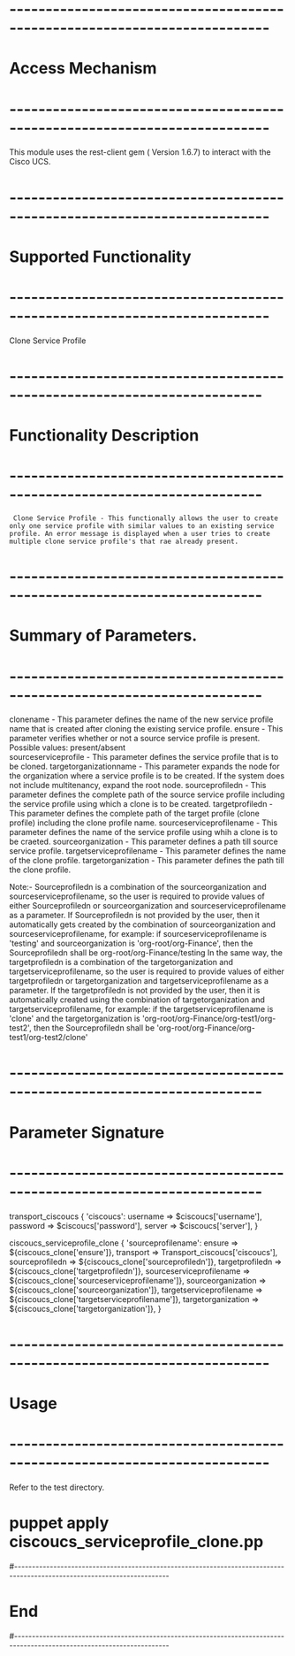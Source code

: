 # --------------------------------------------------------------------------
# Access Mechanism 
# --------------------------------------------------------------------------
 
This module uses the rest-client gem ( Version 1.6.7) to interact with the Cisco UCS.
 
# --------------------------------------------------------------------------
#  Supported Functionality
# --------------------------------------------------------------------------

 Clone Service Profile 
 
# -------------------------------------------------------------------------
# Functionality Description
# -------------------------------------------------------------------------
       
     Clone Service Profile - This functionally allows the user to create only one service profile with similar values to an existing service profile. An error message is displayed when a user tries to create multiple clone service profile's that rae already present.	 

# -------------------------------------------------------------------------
# Summary of Parameters.
# -------------------------------------------------------------------------
   clonename - This parameter defines the name of the new service profile name that is created after cloning the existing service profile.
   ensure - This parameter verifies whether or not a source service profile is present.  
     Possible values: present/absent    
   sourceserviceprofile -  This parameter defines the service profile that is to be cloned.
   targetorganizationname - This parameter expands the node for the organization where a service profile is to be created. If the system does not include multitenancy, expand the root node.
   sourceprofiledn - This parameter defines the complete path of the source service profile including the service profile using which a clone is to be created. 
   targetprofiledn - This parameter defines the complete path of the target profile (clone profile) including the clone profile name.
   sourceserviceprofilename - This parameter defines the name of the service profile using whih a clone is to be craeted. 
   sourceorganization - This parameter defines a path till source service profile.
   targetserviceprofilename - This parameter defines the name of the clone profile.
   targetorganization - This parameter defines the path till the  clone profile.
   
   Note:- 
      Sourceprofiledn is a combination of the sourceorganization and sourceserviceprofilename, so the user is required to provide values of either Sourceprofiledn or sourceorganization and sourceserviceprofilename as a parameter. If Sourceprofiledn is not provided by the user, then it automatically gets created by the combination of sourceorganization and sourceserviceprofilename, for example: if sourceserviceprofilename is 'testing' and sourceorganization is 'org-root/org-Finance', then the Sourceprofiledn shall be org-root/org-Finance/testing
	  In the same way, the targetprofiledn is a combination of the targetorganization and targetserviceprofilename, so the user is required to provide values of either targetprofiledn or targetorganization and targetserviceprofilename as a parameter.
	  If the targetprofiledn is not provided by the user, then it is automatically created using the combination of targetorganization and targetserviceprofilename, for example: if the targetserviceprofilename is 'clone' and the targetorganization is 'org-root/org-Finance/org-test1/org-test2', then the Sourceprofiledn shall be 'org-root/org-Finance/org-test1/org-test2/clone'
          
# -------------------------------------------------------------------------
# Parameter Signature 
# -------------------------------------------------------------------------
 
transport_ciscoucs { 'ciscoucs':
  username => $ciscoucs['username'],
  password => $ciscoucs['password'],
  server   => $ciscoucs['server'],
}
 
ciscoucs_serviceprofile_clone { 'sourceprofilename':
   ensure    =>  ${ciscoucs_clone['ensure']},
   transport  => Transport_ciscoucs['ciscoucs'],
   sourceprofiledn => ${ciscoucs_clone['sourceprofiledn']},
   targetprofiledn => ${ciscoucs_clone['targetprofiledn']}, 
   sourceserviceprofilename      => ${ciscoucs_clone['sourceserviceprofilename']},
   sourceorganization => ${ciscoucs_clone['sourceorganization']},
   targetserviceprofilename   => ${ciscoucs_clone['targetserviceprofilename']},
   targetorganization => ${ciscoucs_clone['targetorganization']},
}

# --------------------------------------------------------------------------
# Usage
# --------------------------------------------------------------------------
   Refer to the test directory.
   
   # puppet apply ciscoucs_serviceprofile_clone.pp
 
#-------------------------------------------------------------------------------------------------------------------------
# End
#-------------------------------------------------------------------------------------------------------------------------
 